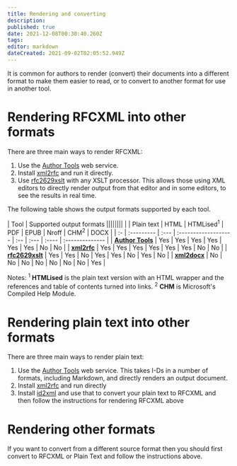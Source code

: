 ```yaml
---
title: Rendering and converting
description: 
published: true
date: 2021-12-08T00:30:40.260Z
tags: 
editor: markdown
dateCreated: 2021-09-02T02:05:52.949Z
---
```


It is common for authors to render (convert) their documents into a different format to make them easier to read, or to convert to another format for use in another tool. 

# Rendering RFCXML into other formats
There are three main ways to render RFCXML:
1. Use the [Author Tools](/https://author-tools.ietf.org) web service.  
1. Install [xml2rfc]() and run it directly.
1. Use [rfc2629xslt](https://greenbytes.de/tech/webdav/rfc2629xslt/rfc2629xslt.html) with any XSLT processor.  This allows those using XML editors to directly render output from that editor and in some editors, to see the results in real time.

The following table shows the output formats supported by each tool.

| Tool | Supported output formats ||||||||
|    | Plain text | HTML | HTMLised<sup>1</sup> | PDF | EPUB | Nroff | CHM<sup>2</sup> | DOCX |
| :- | :--------- | :--- | :------------------- | :-- | :--- | :---- | :-------------- |
| [**Author Tools**](/https://author-tools.ietf.org) | Yes | Yes | Yes | Yes | Yes | Yes | No | No |
|  [**xml2rfc**]() | Yes | Yes | Yes | Yes | Yes | Yes | No | No |
| [**rfc2629xslt**](https://greenbytes.de/tech/webdav/rfc2629xslt/rfc2629xslt.html) | Yes | Yes | No | Yes | Yes | No | Yes | No |
| [**xml2docx**](https://github.com/evyncke/xml2docx) | No | No | No | No | No | No | No | Yes |

Notes:
<sup>1</sup> **HTMLised** is the plain text version with an HTML wrapper and the references and table of contents turned into links.
<sup>2</sup> **CHM** is Microsoft's Compiled Help Module.


# Rendering plain text into other formats
There are three main ways to render plain text:
1. Use the [Author Tools](/https://author-tools.ietf.org) web service.  This takes I-Ds in a number of formats, including Markdown, and directly renders an output document.
1. Install [xml2rfc]() and run directly
1. Install [id2xml]() and use that to convert your plain text to RFCXML and then follow the instructions for rendering RFCXML above


# Rendering other formats
If you want to convert from a different source format then you should first convert to RFCXML or Plain Text and follow the instructions above.